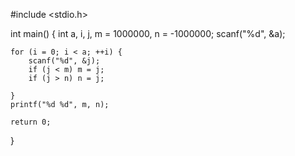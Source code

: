 #include <stdio.h>

int main() {
	int a, i, j, m = 1000000, n = -1000000;
	scanf("%d", &a);
	
	for (i = 0; i < a; ++i) {
		scanf("%d", &j);
		if (j < m) m = j;
		if (j > n) n = j;
	         
	}
	printf("%d %d", m, n);

	return 0;
}
